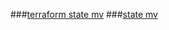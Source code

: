 ###[terraform state mv](https://www.terraform.io/docs/cli/commands/state/mv.html)
###[state mv](https://www.terraform.io/docs/language/modules/syntax.html#transferring-resource-state-into-modules)
